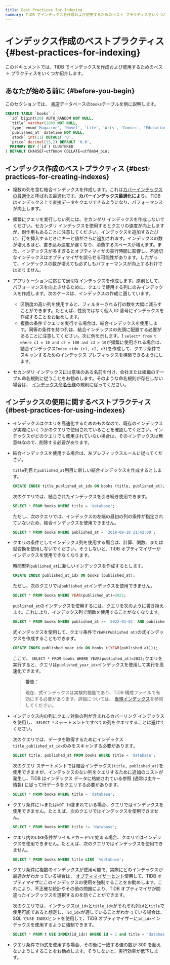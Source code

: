 ```yaml
---
title: Best Practices for Indexing
summary: TiDB でインデックスを作成および使用するためのベスト プラクティスをいくつか学習します。
---
```


<!-- markdownlint-disable MD029 -->

# インデックス作成のベストプラクティス {#best-practices-for-indexing}

このドキュメントでは、TiDB でインデックスを作成および使用するためのベスト プラクティスをいくつか紹介します。

## あなたが始める前に {#before-you-begin}

このセクションでは、 [書店](/develop/dev-guide-bookshop-schema-design.md)データベースの`books`テーブルを例に説明します。

```sql
CREATE TABLE `books` (
  `id` bigint(20) AUTO_RANDOM NOT NULL,
  `title` varchar(100) NOT NULL,
  `type` enum('Magazine', 'Novel', 'Life', 'Arts', 'Comics', 'Education & Reference', 'Humanities & Social Sciences', 'Science & Technology', 'Kids', 'Sports') NOT NULL,
  `published_at` datetime NOT NULL,
  `stock` int(11) DEFAULT '0',
  `price` decimal(15,2) DEFAULT '0.0',
  PRIMARY KEY (`id`) CLUSTERED
) DEFAULT CHARSET=utf8mb4 COLLATE=utf8mb4_bin;
```

## インデックス作成のベストプラクティス {#best-practices-for-creating-indexes}

-   複数の列を含む結合インデックスを作成します。これは[カバーインデックスの最適化](/explain-indexes.md#indexreader)と呼ばれる最適化です。**カバーインデックス最適化により、** TiDB はインデックス上で直接データをクエリできるようになり、パフォーマンスが向上します。

-   頻繁にクエリを実行しない列には、セカンダリ インデックスを作成しないでください。セカンダリ インデックスを使用するとクエリの速度が向上しますが、副作用もあることに注意してください。インデックスを追加するたびに、行を挿入するときにキーと値がさらに追加されます。インデックスの数が増えるほど、書き込み速度が遅くなり、消費するスペースが増えます。また、インデックスが多すぎるとオプティマイザの実行時間に影響し、不適切なインデックスはオプティマイザを誤らせる可能性があります。したがって、インデックスの数が増えても必ずしもパフォーマンスが向上するわけではありません。

-   アプリケーションに応じて適切なインデックスを作成します。原則として、パフォーマンスを向上させるために、クエリで使用する列にのみインデックスを作成します。次のケースは、インデックスの作成に適しています。

    -   区別度の高い列を使用すると、フィルターされる行の数を大幅に減らすことができます。たとえば、性別ではなく個人 ID 番号にインデックスを作成することをお勧めします。
    -   複数の条件でクエリを実行する場合は、結合インデックスを使用します。同等の条件を持つ列は、結合インデックスの先頭に配置する必要があることに注意してください。次に例を示します。1 `select* from t where c1 = 10 and c2 = 100 and c3 > 10`が頻繁に使用される場合は、結合インデックス`Index cidx (c1, c2, c3)`を作成して、クエリ条件でスキャンするためのインデックス プレフィックスを構築できるようにします。

-   セカンダリ インデックスには意味のある名前を付け、会社または組織のテーブル命名規則に従うことをお勧めします。そのような命名規則が存在しない場合は、 [インデックス命名仕様](/develop/dev-guide-object-naming-guidelines.md)の規則に従ってください。

## インデックスの使用に関するベストプラクティス {#best-practices-for-using-indexes}

-   インデックスはクエリを高速化するためのものなので、既存のインデックスが実際にいくつかのクエリで使用されていることを確認してください。インデックスがどのクエリでも使用されていない場合は、そのインデックスは無意味なので、削除する必要があります。

-   結合インデックスを使用する場合は、左プレフィックスルールに従ってください。

    `title`列目と`published_at`列目に新しい結合インデックスを作成するとします。

    ```sql
    CREATE INDEX title_published_at_idx ON books (title, published_at);
    ```

    次のクエリでは、結合されたインデックスを引き続き使用できます。

    ```sql
    SELECT * FROM books WHERE title = 'database';
    ```

    ただし、次のクエリでは、インデックスの左端の最初の列の条件が指定されていないため、結合インデックスを使用できません。

    ```sql
    SELECT * FROM books WHERE published_at = '2018-08-18 21:42:08';
    ```

-   クエリの条件としてインデックス列を使用する場合は、計算、関数、または型変換を使用しないでください。そうしないと、TiDB オプティマイザーがインデックスを使用できなくなります。

    時間型列`published_at`に新しいインデックスを作成するとします。

    ```sql
    CREATE INDEX published_at_idx ON books (published_at);
    ```

    ただし、次のクエリでは`published_at`インデックスを使用できません。

    ```sql
    SELECT * FROM books WHERE YEAR(published_at)=2022;
    ```

    `published_at`のインデックスを使用するには、クエリを次のように書き換えます。これにより、インデックス列で関数を使用することがなくなります。

    ```sql
    SELECT * FROM books WHERE published_at >= '2022-01-01' AND published_at < '2023-01-01';
    ```

    式インデックスを使用して、クエリ条件で`YEAR(Published at)`の式インデックスを作成することもできます。

    ```sql
    CREATE INDEX published_year_idx ON books ((YEAR(published_at)));
    ```

    ここで、 `SELECT * FROM books WHERE YEAR(published_at)=2022;`クエリを実行すると、クエリは`published_year_idx`インデックスを使用して実行を高速化できます。

    > **警告：**
    >
    > 現在、式インデックスは実験的機能であり、TiDB 構成ファイルで有効にする必要があります。詳細については、 [表現インデックス](/sql-statements/sql-statement-create-index.md#expression-index)を参照してください。

-   インデックス内の列にクエリ対象の列が含まれるカバーリング インデックスを使用し、 `SELECT *`ステートメントですべての列をクエリすることは避けてください。

    次のクエリでは、データを取得するためにインデックス`title_published_at_idx`のみをスキャンする必要があります。

    ```sql
    SELECT title, published_at FROM books WHERE title = 'database';
    ```

    次のクエリ ステートメントでは結合インデックス`(title, published_at)`を使用できますが、インデックスのない列をクエリするために追加のコストが発生し、TiDB はインデックス データに格納されている参照 (通常は主キー情報) に従って行データをクエリする必要があります。

    ```sql
    SELECT * FROM books WHERE title = 'database';
    ```

-   クエリ条件に`!=`または`NOT IN`含まれている場合、クエリではインデックスを使用できません。たとえば、次のクエリではインデックスを使用できません。

    ```sql
    SELECT * FROM books WHERE title != 'database';
    ```

-   クエリ内の`LIKE`条件がワイルドカード`%`で始まる場合、クエリではインデックスを使用できません。たとえば、次のクエリではインデックスを使用できません。

    ```sql
    SELECT * FROM books WHERE title LIKE '%database';
    ```

-   クエリ条件に複数のインデックスが使用可能で、実際にどのインデックスが最適かがわかっている場合は、 [オプティマイザーヒント](/optimizer-hints.md)使用して、TiDB オプティマイザにこのインデックスの使用を強制することをお勧めします。これにより、不正確な統計やその他の問題により、TiDB オプティマイザが間違ったインデックスを選択するのを防ぐことができます。

    次のクエリでは、インデックス`id_idx`と`title_idx`がそれぞれ列`id`と`title`で使用可能であると想定し、 `id_idx`が適していることがわかっている場合は、SQL で`USE INDEX`ヒントを使用して、TiDB オプティマイザーに`id_idx`インデックスを使用するように強制できます。

    ```sql
    SELECT * FROM t USE INDEX(id_idx) WHERE id = 1 and title = 'database';
    ```

-   クエリ条件で`IN`式を使用する場合、その後に一致する値の数が 300 を超えないようにすることをお勧めします。そうしないと、実行効率が低下します。
